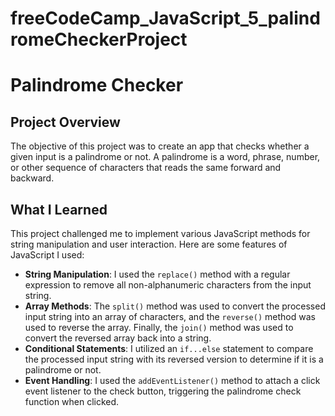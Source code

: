 # freeCodeCamp_JavaScript_5_palindromeCheckerProject
# Palindrome Checker

## Project Overview

The objective of this project was to create an app that checks whether a given input is a palindrome or not. A palindrome is a word, phrase, number, or other sequence of characters that reads the same forward and backward.

## What I Learned

This project challenged me to implement various JavaScript methods for string manipulation and user interaction. Here are some features of JavaScript I used:

- **String Manipulation**: I used the `replace()` method with a regular expression to remove all non-alphanumeric characters from the input string.
- **Array Methods**: The `split()` method was used to convert the processed input string into an array of characters, and the `reverse()` method was used to reverse the array. Finally, the `join()` method was used to convert the reversed array back into a string.
- **Conditional Statements**: I utilized an `if...else` statement to compare the processed input string with its reversed version to determine if it is a palindrome or not.
- **Event Handling**: I used the `addEventListener()` method to attach a click event listener to the check button, triggering the palindrome check function when clicked.
